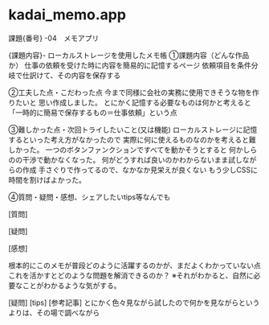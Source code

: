 # kadai_memo.app

課題{番号} -04　メモアプリ

{課題内容}-
ローカルストレージを使用したメモ帳
①課題内容（どんな作品か）
仕事の依頼を受けた時に内容を簡易的に記憶するページ
依頼項目を条件分岐で仕訳けて、その内容を保存する

②工夫した点・こだわった点
今まで同様に会社の実務に使用できそうな物を作りたいと
思い作成しました。
とにかく記憶する必要なものは何かと考えると
「一時的に簡易で保存するもの＝仕事依頼」という点

③難しかった点・次回トライしたいこと(又は機能)
ローカルストレージに記憶するといった考え方がなかったので
実際に何に使えるものなのかを考えると難しかった。
一つのボタンファンクションですべてを動かそうとすると
何かしらのの干渉で動かなくなった。
何がどうすれば良いのかわからないまま試しながらの作成
手さぐりで作ってるので、なかなか見栄えが良くない
もう少しCSSに時間を割けばよかった。

④質問・疑問・感想、シェアしたいtips等なんでも

[質問]

[疑問]

[感想]

根本的にこのメモが普段どのように活躍するのかが、まだよくわかっていない点
これを活かすとどのような問題を解消できるのか？
※それがわかると、自然に必要なことがわかるような気がする。

[疑問]
[tips]
[参考記事]
とにかく色々見ながら試したので何かを見ながらというよりは、その場で調べながら
